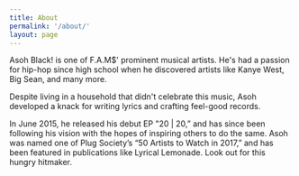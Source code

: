 ```yaml
---
title: About
permalink: '/about/'
layout: page
---
```


Asoh Black! is one of F.A.M\$' prominent musical artists. He's had a passion for hip-hop since high school when he discovered artists like Kanye West, Big Sean, and many more.

Despite living in a household that didn't celebrate this music, Asoh developed a knack for writing lyrics and crafting feel-good records.

In June 2015, he released his debut EP "20 | 20,” and has since been following his vision with the hopes of inspiring others to do the same. Asoh was named one of Plug Society’s “50 Artists to Watch in 2017,” and has been featured in publications like Lyrical Lemonade. Look out for this hungry hitmaker.
